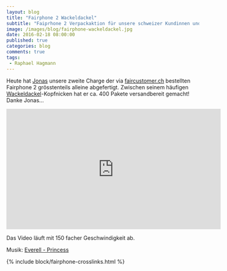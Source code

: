 ```yaml
---
layout: blog
title: "Fairphone 2 Wackeldackel"
subtitle: "Faiprhone 2 Verpackaktion für unsere schweizer Kundinnen und Kunden mit 150 fache Geschwindigkeit aufgenommen."
image: /images/blog/fairphone-wackeldackel.jpg
date: 2016-02-18 08:00:00
published: true
categories: blog
comments: true
tags:
 - Raphael Hagmann
---
```

Heute hat [Jonas](/ueber-uns/team/jonas-leimgruber/) unsere zweite Charge der via [faircustomer.ch](http://fairphone.faircustomer.ch/) bestellten Fairphone 2 grösstenteils alleine abgefertigt. Zwischen seinem häufigen [Wackeldackel](https://de.wikipedia.org/wiki/Wackeldackel)-Kopfnicken hat er ca. 400 Pakete versandbereit gemacht! Danke Jonas...

<iframe width="560" height="315" src="https://www.youtube.com/embed/uDFboC6VELY" frameborder="0" allowfullscreen></iframe>

Das Video läuft mit 150 facher Geschwindigkeit ab.

Musik: [Everell - Princess](https://soundcloud.com/everell/princess)

{% include block/fairphone-crosslinks.html %}